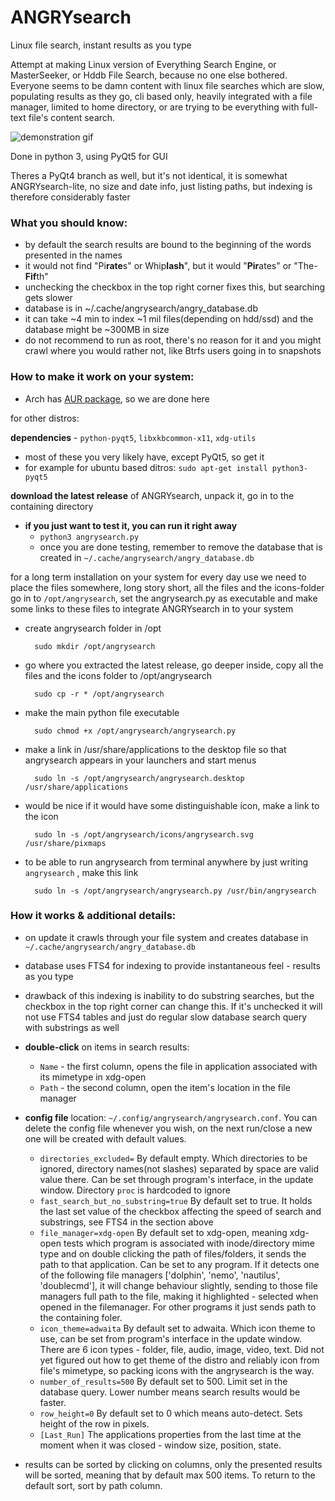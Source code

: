 # ANGRYsearch
Linux file search, instant results as you type

Attempt at making Linux version of Everything Search Engine, or MasterSeeker, or Hddb File Search, because no one else bothered.
Everyone seems to be damn content with linux file searches which are slow, populating results as they go, cli based only, heavily integrated with a file manager, limited to home directory, or are trying to be everything with full-text file's content search.

![demonstration gif](http://i.imgur.com/BsjGoYz.gif)

Done in python 3, using PyQt5 for GUI

Theres a PyQt4 branch as well, but it's not identical, it is somewhat ANGRYsearch-lite, no size and date info, just listing paths, but indexing is therefore considerably faster

### What you should know:

* by default the search results are bound to the beginning of the words presented in the names
* it would not find "Pi<b>rate</b>s" or Whip<b>lash</b>", but it would "<b>Pir</b>ates" or "The-<b>Fif</b>th"
* unchecking the checkbox in the top right corner fixes this, but searching gets slower
* database is in ~/.cache/angrysearch/angry_database.db
* it can take ~4 min to index ~1 mil files(depending on hdd/ssd) and the database might be ~300MB in size
* do not recommend to run as root, there's no reason for it and you might crawl where you would rather not, like Btrfs users going in to snapshots

### How to make it work on your system:

* Arch has [AUR package](https://aur.archlinux.org/packages/angrysearch/), so we are done here

for other distros:

**dependencies** - `python-pyqt5`, `libxkbcommon-x11`, `xdg-utils`
  * most of these you very likely have, except PyQt5, so get it
  * for example for ubuntu based ditros: `sudo apt-get install python3-pyqt5`

**download the latest release** of ANGRYsearch, unpack it, go in to the containing directory
* **if you just want to test it, you can run it right away**
  * `python3 angrysearch.py`
  * once you are done testing, remember to remove the database that is created in
    `~/.cache/angrysearch/angry_database.db`

for a long term installation on your system for every day use we need to place the files somewhere,
long story short, all the files and the icons-folder go in to `/opt/angrysearch`, set the angrysearch.py as executable
and make some links to these files to integrate ANGRYsearch in to your system

* create angrysearch folder in /opt

        sudo mkdir /opt/angrysearch

* go where you extracted the latest release, go deeper inside, copy all the files and the icons folder to /opt/angrysearch

        sudo cp -r * /opt/angrysearch

* make the main python file executable

        sudo chmod +x /opt/angrysearch/angrysearch.py

* make a link in /usr/share/applications to the desktop file so that angrysearch appears in your launchers and start menus

        sudo ln -s /opt/angrysearch/angrysearch.desktop /usr/share/applications

* would be nice if it would have some distinguishable icon, make a link to the icon

        sudo ln -s /opt/angrysearch/icons/angrysearch.svg /usr/share/pixmaps

* to be able to run angrysearch from terminal anywhere by just writing `angrysearch` , make this link

        sudo ln -s /opt/angrysearch/angrysearch.py /usr/bin/angrysearch


### How it works & additional details:

* on update it crawls through your file system and creates database in `~/.cache/angrysearch/angry_database.db`
* database uses FTS4 for indexing to provide instantaneous feel - results as you type
* drawback of this indexing is inability to do substring searches, but the checkbox in the top right corner can change this. If it's unchecked it will not use FTS4 tables and just do regular slow database search query with substrings as well
* **double-click** on items in search results:
  * `Name` - the first column, opens the file in application associated with its mimetype in xdg-open
  * `Path` - the second column, open the item's location in the file manager
* **config file** location: `~/.config/angrysearch/angrysearch.conf`. You can delete the config file whenever you wish, on the next run/close a new one will be created with default values.
  *   `directories_excluded=` By default empty. Which directories to be ignored, directory names(not slashes) separated by space are valid value there. Can be set through program's interface, in the update window. Directory `proc` is hardcoded to ignore
  *   `fast_search_but_no_substring=true` By default set to true. It holds the last set value of the checkbox affecting the speed of search and substrings, see FTS4 in the section above
  *   `file_manager=xdg-open` By default set to xdg-open, meaning xdg-open tests which program is associated with inode/directory mime type and on double clicking the path of files/folders, it sends the path to that application. Can be set to any program. If it detects one of the following file managers ['dolphin', 'nemo', 'nautilus', 'doublecmd'], it will change behaviour slightly, sending to those file managers full path to the file, making it highlighted - selected when opened in the filemanager. For other programs it just sends path to the containing foler.
  *   `icon_theme=adwaita` By default set to adwaita. Which icon theme to use, can be set from program's interface in the update window. There are 6 icon types - folder, file, audio, image, video, text. Did not yet figured out how to get theme of the distro and reliably icon from file's mimetype, so packing icons with the angrysearch is the way.
  *   `number_of_results=500` By default set to 500. Limit set in the database query. Lower number means search results would be faster.
  *   `row_height=0` By default set to 0 which means auto-detect. Sets height of the row in pixels.
  *   `[Last_Run]` The applications properties from the last time at the moment when it was closed - window size, position, state.

* results can be sorted by clicking on columns, only the presented results will be sorted, meaning that by default max 500 items. To return to the default sort, sort by path column.


